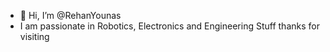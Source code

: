 - 👋 Hi, I’m @RehanYounas
- I am passionate in Robotics, Electronics and Engineering Stuff
thanks for visiting


<!---
RehanYounas98/RehanYounas98 is a ✨ special ✨ repository because its `README.md` (this file) appears on your GitHub profile.
You can click the Preview link to take a look at your changes.
--->
